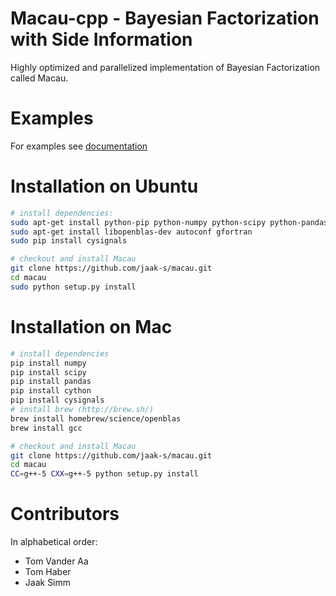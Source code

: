 # Macau-cpp - Bayesian Factorization with Side Information
Highly optimized and parallelized implementation of Bayesian Factorization called Macau.

# Examples
For examples see [documentation](http://macau.readthedocs.io/)

# Installation on Ubuntu
```bash
# install dependencies:
sudo apt-get install python-pip python-numpy python-scipy python-pandas cython
sudo apt-get install libopenblas-dev autoconf gfortran
sudo pip install cysignals

# checkout and install Macau
git clone https://github.com/jaak-s/macau.git
cd macau
sudo python setup.py install
```

# Installation on Mac
```bash
# install dependencies
pip install numpy
pip install scipy
pip install pandas
pip install cython
pip install cysignals
# install brew (http://brew.sh/)
brew install homebrew/science/openblas
brew install gcc

# checkout and install Macau
git clone https://github.com/jaak-s/macau.git
cd macau
CC=g++-5 CXX=g++-5 python setup.py install
```

# Contributors
In alphabetical order:
- Tom Vander Aa
- Tom Haber
- Jaak Simm 

